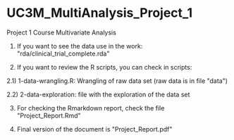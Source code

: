 # UC3M_MultiAnalysis_Project_1
Project 1 Course Multivariate Analysis

1) If you want to see the data use in the work: "rda/clinical_trial_complete.rda"

2) If you want to review the R scripts, you can check in scripts:

2.1) 1-data-wrangling.R: Wrangling of raw data set (raw data is in file "data")

2.2) 2-data-exploration: file with the exploration of the data set

3) For checking the Rmarkdown report, check the file "Project_Report.Rmd"

4) Final version of the document is "Project_Report.pdf"

